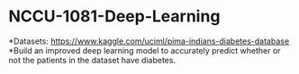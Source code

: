 # NCCU-1081-Deep-Learning
*Datasets: https://www.kaggle.com/uciml/pima-indians-diabetes-database
*Build an improved deep learning model to accurately predict whether or not the patients in the dataset have diabetes.


